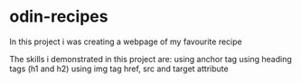 # odin-recipes

In this project i was creating a webpage of my favourite recipe

The skills i demonstrated in this project are:
using anchor tag
using heading tags (h1 and h2)
using img tag
href, src and target attribute